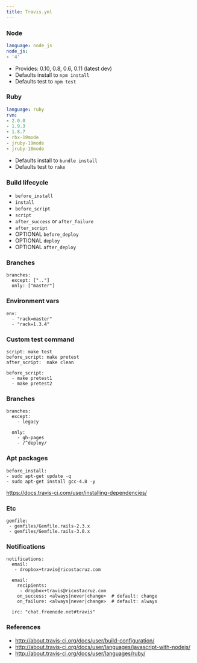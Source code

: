 ```yaml
---
title: Travis.yml
---
```


### Node

```yml
language: node_js
node_js:
- '4'
```

* Provides: 0.10, 0.8, 0.6, 0.11 (latest dev)
* Defaults install to `npm install`
* Defaults test to `npm test`

### Ruby

```yml
language: ruby
rvm:
- 2.0.0
- 1.9.3
- 1.8.7
- rbx-19mode
- jruby-19mode
- jruby-18mode
```

* Defaults install to `bundle install`
* Defaults test to `rake`

### Build lifecycle

* `before_install`
* `install`
* `before_script`
* `script`
* `after_success` or `after_failure`
* `after_script`
* OPTIONAL `before_deploy`
* OPTIONAL `deploy`
* OPTIONAL `after_deploy`

### Branches

    branches:
      except: [".."]
      only: ["master"]

### Environment vars

    env:
      - "rack=master"
      - "rack=1.3.4"

### Custom test command

    script: make test
    before_script: make pretest
    after_script:  make clean

    before_script:
      - make pretest1
      - make pretest2

### Branches

    branches:
      except:
        - legacy

      only:
        - gh-pages
        - /^deploy/

### Apt packages

    before_install:
    - sudo apt-get update -q
    - sudo apt-get install gcc-4.8 -y

<https://docs.travis-ci.com/user/installing-dependencies/>

### Etc

    gemfile:
     - gemfiles/Gemfile.rails-2.3.x
     - gemfiles/Gemfile.rails-3.0.x

### Notifications

    notifications:
      email:
       - dropbox+travis@ricostacruz.com

      email:
        recipients:
         - dropbox+travis@ricostacruz.com
        on_success: <always|never|change>  # default: change
        on_failure: <always|never|change>  # default: always

      irc: "chat.freenode.net#travis"

### References

* http://about.travis-ci.org/docs/user/build-configuration/
* http://about.travis-ci.org/docs/user/languages/javascript-with-nodejs/
* http://about.travis-ci.org/docs/user/languages/ruby/
